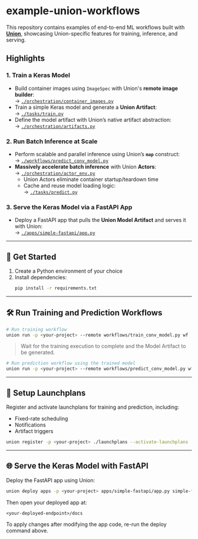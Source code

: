 # example-union-workflows

This repository contains examples of end-to-end ML workflows built with **[Union](https://union.ai/)**, showcasing Union-specific features for training, inference, and serving.

## Highlights

### 1. **Train a Keras Model**
- Build container images using `ImageSpec` with Union's **remote image builder**:  
  → [`./orchestration/container_images.py`](./orchestration/container_images.py)  
- Train a simple Keras model and generate a **Union Artifact**:  
  → [`./tasks/train.py`](./tasks/train.py)  
- Define the model artifact with Union’s native artifact abstraction:  
  → [`./orchestration/artifacts.py`](./orchestration/artifacts.py)

### 2. **Run Batch Inference at Scale**
- Perform scalable and parallel inference using Union’s **`map`** construct:  
  → [`./workflows/predict_conv_model.py`](./workflows/predict_conv_model.py)  
- **Massively accelerate batch inference** with Union **Actors**:  
  → [`./orchestration/actor_env.py`](./orchestration/actor_env.py)  
  - Union Actors eliminate container startup/teardown time  
  - Cache and reuse model loading logic:  
    → [`./tasks/predict.py`](./tasks/predict.py)

### 3. **Serve the Keras Model via a FastAPI App**
- Deploy a FastAPI app that pulls the **Union Model Artifact** and serves it with Union:  
  → [`./apps/simple-fastapi/app.py`](./apps/simple-fastapi/app.py)

---

## 🚀 Get Started

1. Create a Python environment of your choice  
2. Install dependencies:  
   ```bash
   pip install -r requirements.txt
   ```

---

## 🛠️ Run Training and Prediction Workflows

```bash
# Run training workflow
union run -p <your-project> --remote workflows/train_conv_model.py wf
```

> Wait for the training execution to complete and the Model Artifact to be generated.

```bash
# Run prediction workflow using the trained model
union run -p <your-project> --remote workflows/predict_conv_model.py wf
```

---

## 📅 Setup Launchplans

Register and activate launchplans for training and prediction, including:
- Fixed-rate scheduling
- Notifications
- Artifact triggers

```bash
union register -p <your-project> ./launchplans --activate-launchplans
```

---

## 🌐 Serve the Keras Model with FastAPI

Deploy the FastAPI app using Union:

```bash
union deploy apps -p <your-project> apps/simple-fastapi/app.py simple-fastapi
```

Then open your deployed app at:

```
<your-deployed-endpoint>/docs
```

To apply changes after modifying the app code, re-run the deploy command above.

